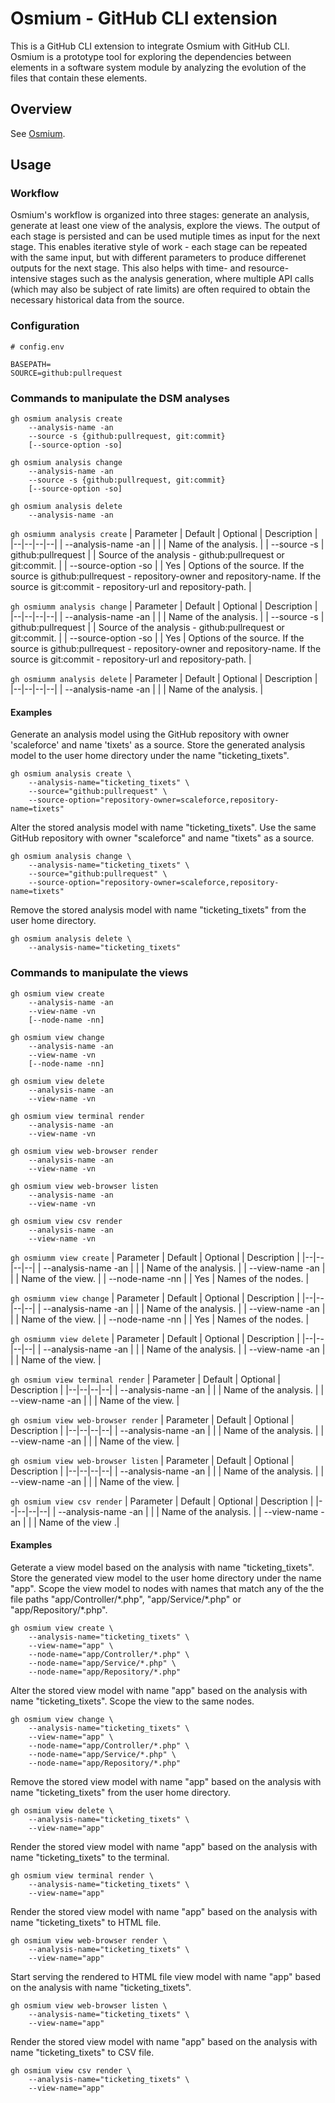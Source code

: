 # Osmium - GitHub CLI extension

This is a GitHub CLI extension to integrate Osmium with GitHub CLI. Osmium is a prototype tool for exploring the dependencies between elements in a software system module by analyzing the evolution of the files that contain these elements.

## Overview

See [Osmium](https://github.com/zdrgeo/osmium).

## Usage

### Workflow

Osmium's workflow is organized into three stages: generate an analysis, generate at least one view of the analysis, explore the views.
The output of each stage is persisted and can be used mutiple times as input for the next stage.
This enables iterative style of work - each stage can be repeated with the same input, but with different parameters to produce differenet outputs for the next stage.
This also helps with time- and resource-intensive stages such as the analysis generation, where multiple API calls (which may also be subject of rate limits) are often required to obtain the necessary historical data from the source.

### Configuration

```
# config.env

BASEPATH=
SOURCE=github:pullrequest
```

### Commands to manipulate the DSM analyses

```
gh osmium analysis create
    --analysis-name -an
    --source -s {github:pullrequest, git:commit}
    [--source-option -so]

gh osmium analysis change
    --analysis-name -an
    --source -s {github:pullrequest, git:commit}
    [--source-option -so]

gh osmium analysis delete
    --analysis-name -an
```

`gh osmiumm analysis create`
| Parameter | Default | Optional | Description |
|--|--|--|--|
| --analysis-name -an | | | Name of the analysis. |
| --source -s | github:pullrequest | | Source of the analysis - github:pullrequest or git:commit. |
| --source-option -so | | Yes | Options of the source. If the source is github:pullrequest - repository-owner and repository-name. If the source is git:commit - repository-url and repository-path. |

`gh osmiumm analysis change`
| Parameter | Default | Optional | Description |
|--|--|--|--|
| --analysis-name -an | | | Name of the analysis. |
| --source -s | github:pullrequest | | Source of the analysis - github:pullrequest or git:commit. |
| --source-option -so | | Yes | Options of the source. If the source is github:pullrequest - repository-owner and repository-name. If the source is git:commit - repository-url and repository-path. |

`gh osmiumm analysis delete`
| Parameter | Default | Optional | Description |
|--|--|--|--|
| --analysis-name -an | | | Name of the analysis. |

#### Examples

Generate an analysis model using the GitHub repository with owner 'scaleforce' and name 'tixets' as a source. Store the generated analysis model to the user home directory under the name "ticketing_tixets".
```
gh osmium analysis create \
    --analysis-name="ticketing_tixets" \
    --source="github:pullrequest" \
    --source-option="repository-owner=scaleforce,repository-name=tixets"
```
Alter the stored analysis model with name "ticketing_tixets". Use the same GitHub repository with owner "scaleforce" and name "tixets" as a source.
```
gh osmium analysis change \
    --analysis-name="ticketing_tixets" \
    --source="github:pullrequest" \
    --source-option="repository-owner=scaleforce,repository-name=tixets"
```
Remove the stored analysis model with name "ticketing_tixets" from the user home directory.
```
gh osmium analysis delete \
    --analysis-name="ticketing_tixets"
```

### Commands to manipulate the views

```
gh osmium view create
    --analysis-name -an
    --view-name -vn
    [--node-name -nn]

gh osmium view change
    --analysis-name -an
    --view-name -vn
    [--node-name -nn]

gh osmium view delete
    --analysis-name -an
    --view-name -vn

gh osmium view terminal render
    --analysis-name -an
    --view-name -vn

gh osmium view web-browser render
    --analysis-name -an
    --view-name -vn

gh osmium view web-browser listen
    --analysis-name -an
    --view-name -vn

gh osmium view csv render
    --analysis-name -an
    --view-name -vn
```

`gh osmiumm view create`
| Parameter | Default | Optional | Description |
|--|--|--|--|
| --analysis-name -an | | | Name of the analysis. |
| --view-name -an | | | Name of the view. |
| --node-name -nn | | Yes | Names of the nodes. |

`gh osmiumm view change`
| Parameter | Default | Optional | Description |
|--|--|--|--|
| --analysis-name -an | | | Name of the analysis. |
| --view-name -an | | | Name of the view. |
| --node-name -nn | | Yes | Names of the nodes. |

`gh osmiumm view delete`
| Parameter | Default | Optional | Description |
|--|--|--|--|
| --analysis-name -an | | | Name of the analysis. |
| --view-name -an | | | Name of the view. |

`gh osmium view terminal render`
| Parameter | Default | Optional | Description |
|--|--|--|--|
| --analysis-name -an | | | Name of the analysis. |
| --view-name -an | | | Name of the view. |

`gh osmium view web-browser render`
| Parameter | Default | Optional | Description |
|--|--|--|--|
| --analysis-name -an | | | Name of the analysis. |
| --view-name -an | | | Name of the view. |

`gh osmium view web-browser listen`
| Parameter | Default | Optional | Description |
|--|--|--|--|
| --analysis-name -an | | | Name of the analysis. |
| --view-name -an | | | Name of the view. |

`gh osmium view csv render`
| Parameter | Default | Optional | Description |
|--|--|--|--|
| --analysis-name -an | | | Name of the analysis. |
| --view-name -an | | | Name of the view .|

#### Examples

Geterate a view model based on the analysis with name "ticketing_tixets". Store the generated view model to the user home directory under the name "app". Scope the view model to nodes with names that match any of the the file paths "app/Controller/\*.php", "app/Service/\*.php" or "app/Repository/\*.php".
```
gh osmium view create \
    --analysis-name="ticketing_tixets" \
    --view-name="app" \
    --node-name="app/Controller/*.php" \
    --node-name="app/Service/*.php" \
    --node-name="app/Repository/*.php"
```
Alter the stored view model with name "app" based on the analysis with name "ticketing_tixets". Scope the view to the same nodes.
```
gh osmium view change \
    --analysis-name="ticketing_tixets" \
    --view-name="app" \
    --node-name="app/Controller/*.php" \
    --node-name="app/Service/*.php" \
    --node-name="app/Repository/*.php"
```
Remove the stored view model with name "app" based on the analysis with name "ticketing_tixets" from the user home directory.
```
gh osmium view delete \
    --analysis-name="ticketing_tixets" \
    --view-name="app"
```
Render the stored view model with name "app" based on the analysis with name "ticketing_tixets" to the terminal.
```
gh osmium view terminal render \
    --analysis-name="ticketing_tixets" \
    --view-name="app"
```
Render the stored view model with name "app" based on the analysis with name "ticketing_tixets" to HTML file.
```
gh osmium view web-browser render \
    --analysis-name="ticketing_tixets" \
    --view-name="app"
```
Start serving the rendered to HTML file view model with name "app" based on the analysis with name "ticketing_tixets".
```
gh osmium view web-browser listen \
    --analysis-name="ticketing_tixets" \
    --view-name="app"
```
Render the stored view model with name "app" based on the analysis with name "ticketing_tixets" to CSV file.
```
gh osmium view csv render \
    --analysis-name="ticketing_tixets" \
    --view-name="app"
```
